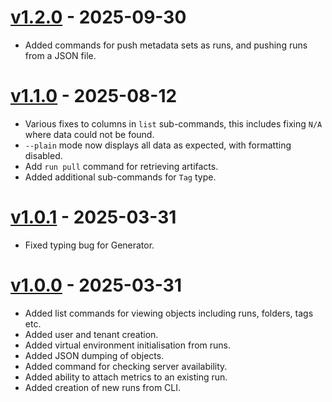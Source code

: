 # [v1.2.0](https://github.com/simvue-io/simvue-cli/releases/tag/v1.2.0) - 2025-09-30

- Added commands for push metadata sets as runs, and pushing runs from a JSON file.

# [v1.1.0](https://github.com/simvue-io/simvue-cli/releases/tag/v1.1.0) - 2025-08-12

- Various fixes to columns in `list` sub-commands, this includes fixing `N/A` where data could not be found.
- `--plain` mode now displays all data as expected, with formatting disabled.
- Add `run pull` command for retrieving artifacts.
- Added additional sub-commands for `Tag` type.

# [v1.0.1](https://github.com/simvue-io/simvue-cli/releases/tag/v1.0.1) - 2025-03-31

- Fixed typing bug for Generator.

# [v1.0.0](https://github.com/simvue-io/simvue-cli/releases/tag/v1.0.0) - 2025-03-31

- Added list commands for viewing objects including runs, folders, tags etc.
- Added user and tenant creation.
- Added virtual environment initialisation from runs.
- Added JSON dumping of objects.
- Added command for checking server availability.
- Added ability to attach metrics to an existing run.
- Added creation of new runs from CLI.
